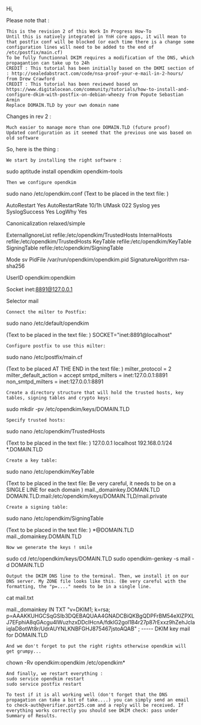

Hi,

Please note that :

    This is the revision 2 of this Work In Progress How-To
    Until this is natively integrated in YnH core apps, it will mean to that postfix conf will be blocked (or each time there is a change some configuration lines will need to be added to the end of /etc/postfix/main.cf)
    To be fully functionnal DKIM requires a modification of the DNS, which propagantion can take up to 24h
    CREDIT : This tutorial has been initially based on the DKMI section of : http://sealedabstract.com/code/nsa-proof-your-e-mail-in-2-hours/ from Drew Crawford
    CREDIT : This tutorial has been reviewed based on https://www.digitalocean.com/community/tutorials/how-to-install-and-configure-dkim-with-postfix-on-debian-wheezy from Popute Sebastian Armin
    Replace DOMAIN.TLD by your own domain name

Changes in rev 2 :

    Much easier to manage more than one DOMAIN.TLD (future proof)
    Updated configuration as it seemed that the previous one was based on old software

So, here is the thing :

    We start by installing the right software : 

sudo aptitude install opendkim opendkim-tools

    Then we configure opendkim 

sudo nano /etc/opendkim.conf
(Text to be placed in the text file: )

AutoRestart Yes
AutoRestartRate 10/1h
UMask 022
Syslog yes
SyslogSuccess Yes
LogWhy Yes

Canonicalization relaxed/simple

ExternalIgnoreList refile:/etc/opendkim/TrustedHosts
InternalHosts refile:/etc/opendkim/TrustedHosts
KeyTable refile:/etc/opendkim/KeyTable
SigningTable refile:/etc/opendkim/SigningTable

Mode sv
PidFile /var/run/opendkim/opendkim.pid
SignatureAlgorithm rsa-sha256

UserID opendkim:opendkim

Socket inet:8891@127.0.0.1

Selector mail

    Connect the milter to Postfix:

sudo nano /etc/default/opendkim

(Text to be placed in the text file: )
SOCKET="inet:8891@localhost"

    Configure postfix to use this milter:

sudo nano /etc/postfix/main.cf

(Text to be placed AT THE END in the text file: )
milter_protocol = 2
milter_default_action = accept
smtpd_milters = inet:127.0.0.1:8891
non_smtpd_milters = inet:127.0.0.1:8891

    Create a directory structure that will hold the trusted hosts, key tables, signing tables and crypto keys:

sudo mkdir -pv /etc/opendkim/keys/DOMAIN.TLD

    Specify trusted hosts:

sudo nano /etc/opendkim/TrustedHosts

(Text to be placed in the text file: )
127.0.0.1
localhost
192.168.0.1/24
*.DOMAIN.TLD

    Create a key table:

sudo nano /etc/opendkim/KeyTable

(Text to be placed in the text file: Be very careful, it needs to be on a SINGLE LINE for each domain )
mail._domainkey.DOMAIN.TLD DOMAIN.TLD:mail:/etc/opendkim/keys/DOMAIN.TLD/mail.private

    Create a signing table:

sudo nano /etc/opendkim/SigningTable

(Text to be placed in the text file: )
*@DOMAIN.TLD mail._domainkey.DOMAIN.TLD

    Now we generate the keys ! smile 

sudo cd /etc/opendkim/keys/DOMAIN.TLD
sudo opendkim-genkey -s mail -d DOMAIN.TLD

    Output the DKIM DNS line to the terminal. Then, we install it on our DNS server. My ZONE file looks like this. (Be very careful with the formatting, the "p=...." needs to be in a single line.

cat mail.txt

mail._domainkey IN TXT "v=DKIM1; k=rsa; p=AAAKKUHGCSqGSIb3DQEBAQUAA4GNADCBiQKBgQDPFrBM54eXlZPXLJ7EFphiA8qGAcgu4lWuzhzxDDcIHcnA/fdklG2gol1B4r27p87rExxz9hZehJclaiqlaD8otWt8r/UdrAUYNLKNBFGHJ875467jstoAQAB" ; ----- DKIM key mail for DOMAIN.TLD

    And we don't forget to put the right rights otherwise opendkim will get grumpy...

chown -Rv opendkim:opendkim /etc/opendkim*

    And finally, we restart everything :
    sudo service opendkim restart
    sudo service postfix restart

    To test if it is all working well (don't forget that the DNS propagation can take a bit of take....) you can simply send an email to check-auth@verifier.port25.com and a reply will be received. If everything works correctly you should see DKIM check: pass under Summary of Results.

